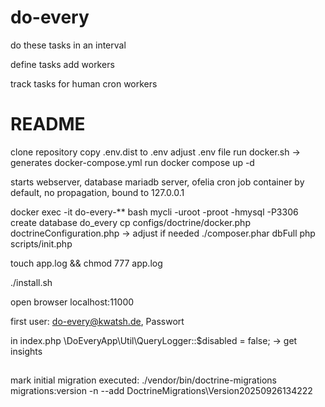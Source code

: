 # do-every
do these tasks in an interval

define tasks
add workers

track tasks for human cron workers

# README

clone repository
copy .env.dist to .env
adjust .env file
run docker.sh -> generates docker-compose.yml 
run docker compose up -d 

starts webserver, database mariadb server, ofelia cron job container
by default, no propagation, bound to 127.0.0.1

docker exec -it do-every-** bash
mycli -uroot -proot -hmysql -P3306 
create database do_every
cp configs/doctrine/docker.php doctrineConfiguration.php -> adjust if needed
./composer.phar dbFull
php scripts/init.php

touch app.log && chmod 777 app.log

./install.sh

open browser localhost:11000

first user: do-every@kwatsh.de, Passwort

in index.php
\DoEveryApp\Util\QueryLogger::$disabled = false; 
-> get insights

## 
mark initial migration executed:
./vendor/bin/doctrine-migrations migrations:version -n --add DoctrineMigrations\\Version20250926134222